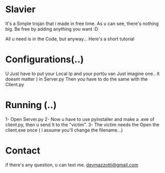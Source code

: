 # Slavier
It's a Simple trojan that i made in free time.
As u can see, there's nothing big. Be free by adding anything you want :D

All u need is in the Code, but anyway... Here's a short tutorial


# Configurations(..)

U Just have to put your Local Ip and your port(u van Just imagine one.. It doesnt matter ) in Server.py
Then you have to do the same with the Client.py

# Running (..)

1- Open Server.py
2- Now u have to use pyinstaller and make a .exe of client.py, then u send It to the "victim".
3- The victim needs the Open the client.exe once ( i assume you'll change the filename...)




# Contact

if there's any question, u can text me.
devmazzotti@gmail.com
